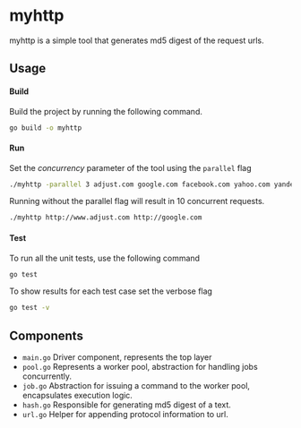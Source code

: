 # myhttp
myhttp is a simple tool that generates  md5 digest of the request urls.
## Usage
#### Build
Build the project by running the following command. 
```sh
go build -o myhttp
```
#### Run
Set the *concurrency* parameter of the tool using the `parallel` flag
```sh
./myhttp -parallel 3 adjust.com google.com facebook.com yahoo.com yandex.com twitter.com reddit.com/r/funny reddit.com/r/notfunny baroquemusiclibrary.com
```
Running without the parallel flag will result in 10 concurrent requests.
```sh
./myhttp http://www.adjust.com http://google.com
```
#### Test
To run all the unit tests, use the following command
```sh
go test
```
To show results for each test case set the verbose flag
```sh
go test -v
```
## Components
- `main.go` Driver component, represents the top layer 
- `pool.go` Represents a worker pool, abstraction for handling jobs concurrently.
- `job.go`  Abstraction for issuing a command to the worker pool, encapsulates execution logic.
- `hash.go` Responsible for generating md5 digest of a text.
- `url.go` Helper for appending protocol information to url.  
